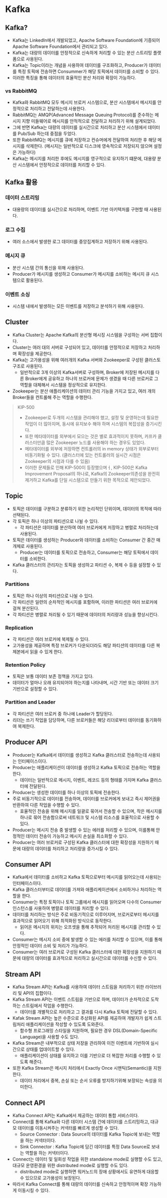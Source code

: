 # Kafka

## Kafka?
* Kafka는 LinkedIn에서 개발되었고, Apache Software Foundation에 기증되어 Apache Software Foundation에서 관리되고 있다.
* Kafka는 대량의 데이터를 안정적으로 신속하게 처리할 수 있는 분산 스트리밍 플랫폼으로 사용된다.
* Kafka는 Topic이라는 개념을 사용하여 데이터를 구조화하고, Producer가 데이터를 특정 토픽에 전송하면 Consummer가 해당 토픽에서 데이터를 소비할 수 있다.
* 이러한 특징을 통해 데이터의 효율적인 분산 처리와 확장이 가능하다.

### vs RabbitMQ
* Kafka와 RabbitMQ 모두 메시지 브로커 시스템으로, 분산 시스템에서 메시지를 안정적으로 처리하고 전달하는데 사용한다.
* RabbitMQ는 AMQP(Advanced Message Queuing Protocol)를 준수하는 메시지 지향 미들웨어로 메시지를 안적적으로 전달하고 처리하기 위해 설계되었다.
* 그에 반면 Kafka는 대량의 데이터를 실시간으로 처리하고 분산 시스템에서 데이터를 Pub/Sub 하는데 중점을 두었다.
* 또한 RabbitMQ는 메시지를 큐에 저장하고 컨슈머에게 전달하여 처리한 후 해당 메시지를 삭제한다. (메시지는 일반적으로 디스크에 영속적으로 저장되지 않으며 설정은 가능하다)
* Kafka는 메시지를 처리한 후에도 메시지를 영구적으로 유지하기 떄문에, 대용량 분산 시스템에서 안정적으로 데이터를 처리할 수 있다.

## Kafka 활용
### 데이터 스트리밍
* 대용량의 데이터를 실시간으로 처리하며, 이벤트 기반 아키텍처를 구현할 때 사용된다.

### 로그 수집
* 여러 소스에서 발생한 로그 데이터를 중앙집계하고 저장하기 위해 사용된다.

### 메시지 큐
* 분산 시스템 간의 통신을 위해 사용된다.
* Producer가 메시지를 생성하고 Consumer가 메시지를 소비하는 메시지 큐 시스템으로 활용된다.

### 이벤트 소싱
* 시스템 내에서 발생하는 모든 이벤트를 저장하고 분석하기 위해 사용된다.

## Cluster
* Kafka Cluster는 Apache Kafka의 분산형 메시징 시스템을 구성하는 서버 집합이다.
* Cluster는 여러 대의 서버로 구성되어 있고, 데이터를 안정적으로 저장하고 처리하며 확장성을 제공한다.
* Kafka는 고가용성을 위해 여러개의 Kafka 서버와 Zookeeper로 구성된 클러스토 구조로 사용된다.
  * 일반적으로 3개 이상의 Kafka서버로 구성하며, Broker에 저장된 메시지를 다른 Broker에게 공유하고 하나의 브로커에 문제가 생겼을 때 다른 브로커로 그 역할을 대체해서 시스템을 정상적으로 유지한다. 
* Zookeeper는 분산 애플리케이션의 데이터 관리 기능을 가지고 있고, 여러 개의 Broker들을 컨트롤해 주는 역할을 수행한다.

> KIP-500
>
> * Zookeeper로  두개의 시스템을 관리해야 했고, 설정 및 운영하는데 필요한 작업이 더 많아지며, 동시에 유지보수 해야 하며 시스템의 복잡성을 증기시킨다.
> * 또한 메타데이터를 외부에서 모으는 것은 별로 효과적이지 못하며, 카프카 클러스터만큼 많은 Zookeeper 노드를 사용해야 하는 경우도 있었다.    
> * 메타데이터를 외부에 저장하면 컨트롤러의 in memory 상태가 외부로부터 비동기화될 수 있다. (클러스터에 있는 컨트롤러의 실시간 시점은 Zookeeper의 시점과 다를 수 있음)
> * 이러한 문제들로 인해 KIP-500이 등장했으며ㅓ, KIP-500은 Kafka Improvement Proposal의 하나로, Kafka의 Zookeeper의존성을 완전히 제거하고 Kafka를 단일 시스템으로 만들기 위한 목적으로 제안되었다.

## Topic
* 토픽은 데이터를 구분하고 분류하기 위한 논리적인 단위이며, 데이터의 목적에 따라 선택된다.
* 각 토픽은 하나 이상의 파티션으로 나뉠 수 있다.
  * 각 파티션은 데이터를 분산하여 여러 브로커에게 저장하고 병렬로 처리하는데 사용된다.
* 토픽은 데이터를 생성하는 Producer와 데이터를 소비하는 Consumer 간 중간 매개체로 사용된다.
  * Producer는 데이터를 토픽으로 전송하고, Consumer는 해당 토픽에서 데이터를 소비한다.
* Kafka 클러스터의 관리자는 토픽을 생성하고 파티션 수, 복제 수 등을 설정할 수 있다.

### Partitions
* 토픽은 하나 이상의 파티션으로 나뉠 수 있다.
* 각 파티션은 일련의 순차적인 메시지를 포함하며, 이러한 파티션은 여러 브로커에 걸쳐 분산된다.
* 각 파티션은 병렬로 처리될 수 있기 때문에 데이터의 처리량과 성능을 향상시킨다.

### Replication
* 각 파티션은 여러 브로커에 복제될 수 있다.
* 고가용성을 제공하며 특정 브로커가 다운되더라도 해당 파티션의 데이터를 다른 복제본에서 읽을 수 있게 한다.

### Retention Policy
* 토픽은 보통 데이터 보존 정책을 가지고 있다.
* 데이터가 얼마나 오래 유지되어야 하는지를 나타내며, 시간 기반 또는 데이터 크기 기반으로 설정할 수 있다.

### Partition and Leader
* 각 파티션은 여러 브로커 중 하나에 Leader가 할당된다.
* 리더는 쓰기 작업을 담당하며, 다른 브로커들은 해당 리더로부터 데이터를 동기화하여 복제한다.

## Producer API
* Producer는 Kafka에서 데이터를 생성하고 Kafka 클러스터로 전송하는데 사용되는 인터페이스이다.
* Producer는 애플리케이션이 데이터를 생성하고 Kafka 토픽으로 전송하는 역할을 한다.
  * 데이터는 일반적으로 메시지, 이벤트, 레코드 등의 형태를 가지며 Kafka 클러스터에 전달된다.
* Producer는 생성한 데이터를 하나 이상의 토픽에 전송한다.
* 주로 비동기적으로 데이터를 전송하며, 데이터를 브로커에게 보내고 즉시 제어권을 반환하여 다른 작업을 수행할 수 있다.
  * 효율적인 전송을 위해 메시지를 일괄로 묶어서 전송할 수 있으며, 작은 메시지를 하나로 묶어 전송함으로써 네트워크 및 시스템 리소스를 효율적으로 사용할 수 있다.
* Producer는 메시지 전송 중 발생할 수 있는 에러를 처리할 수 있으며, 이를통해 안정적인 데이터 전송이 가능하고 메시지 손실을 최소화할 수 있다.
* Producer는 여러 브로커로 구성된 Kafka 클러스터에 대한 확장성을 지원하기 때문에 대량의 데이터를 처리하고 처리량을 증가시킬 수 있다.

## Consumer API 
* Kafka에서 데이터를 소비하고 Kafka 토픽으로부터 메시지를 읽어오는데 사용되는 인터페이스이다.
* Kafka 클러스터부터로 데이터를 가져와 애플리케이션에서 소비하거나 처리하는 역할을 한다.
* Consumer는 특정 토픽이나 토픽 그룹에서 메시지를 읽어오며 다수의 Consumer 인스턴스를 사용하여 병렬로 데이터를 처리할 수 있다.
* 데이터를 처리하는 방식은 주로 비동기적으로 이루어지며, 브로커로부터 메시지를 효과적으로 읽어오기 위해 최적화된 방식으로 동작한다.
  * 읽어온 메시지의 위치는 오프셋을 통해 추적되어 처리된 메시지를 관리할 수 있다.
* Consumer는 메시지 소비 중에 발생할 수 있는 에러를 처리할 수 있으며, 이를 통해 안정적인 데이터 소비 및 처리가 가능하다.
* Consumer는 여러 브로커로 구성된 Kafka 클러스터에 대한 확장성을 지원하기 때문에 대량의 데이터를 효과적으로 처리하고 실시간으로 데이터를 수신할 수 있다.

## Stream API
* Kafka Stream API는 Kafka를 사용하여 데이터 스트림을 처리하기 위한 라이브러리 및 API의 집합이다.
* Kafka Stream API는 이벤트 스트림을 기반으로 하며, 데이터가 순차적으로 도착하는 스트림에서 작업을 수행한다.
  * 데이터를 개별적으로 처리하고 그 결과를 다시 Kafka 토픽에 전달할 수 있다.
* Kafak Stream API는 높은 수준으로 추상화된 API를 제공하여 개발자가 쉽게 스트림처리 애플리케이션을 작성할 수 있도록 도와준다.
  * 함수형 프로그래밍 스타일을 지원하며, 필요한 경우 DSL(Domain-Specific Language)을 사용할 수도 있다.
* Kafka Stream은 내부적으로 상태 저장을 관리하여 이전 이벤트에 기반하여 실시간으로 상태를 업데이트할 수 있다.
  * 애플리케이션이 상태를 유지하고 이를 기반으로 더 복잡한 처리를 수행할 수 있도록 해준다.
* 또한 Kafka Stream은 메시지 처리에서 Exactly Once 시맨틱(Semantic)을 지원한다.
  * 데이터 처리에서 중복, 손실 또는 순서 오류를 방지하기위해 보장되는 속성을 의미한다.

## Connect API
* Kafka Connect API는 Kafka에서 제공하는 데이터 통합 서비스이다.
* Connect를 통해 Kafka와 다른 데이터 시스템 간에 데이터를 스트리밍하고, 대규모 데이터를 이동시켜주는 커넥터를 빠르게 생성할 수 있다.
  * Source Connector : Data Source의 데이터를 Kafka Topic에 보내는 역할을 하는 커넥터이다.
  * Sink Connector : Kafka Topic에 담긴 데이터를 특정 Data Source로 보내는 역할을 하는 커넥터이다.
* Connect는 데이터 및 일회성 작업을 위한 standalone mode로 실행할 수도 있고, 대규모 운영환경을 위한 distributed mode로 실행할 수도 있다.
  * distributed mode로 실행하면 워커노드의 장애 상황에서도 유연하게 대응할 수 있으므로 고가용성이 보장된다.
* 따라서 Kafka Connect를 통해 대량의 데이터를 신속하고 안정적이며 확장 가능하게 이동시킬 수 있다.